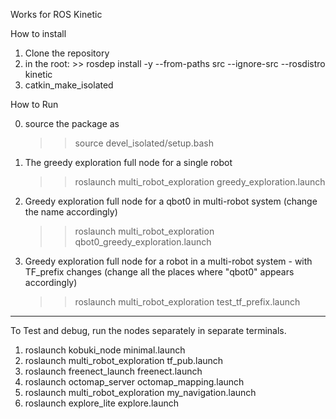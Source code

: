 Works for ROS Kinetic 

How to install 

1. Clone the repository 
2. in the root: >> rosdep install -y --from-paths src --ignore-src --rosdistro kinetic 
3. catkin_make_isolated

How to Run 

0. source the package as
    >> source devel_isolated/setup.bash
     
1. The greedy exploration full node for a single robot 
	>> roslaunch multi_robot_exploration greedy_exploration.launch 

2. Greedy exploration full node for a qbot0 in multi-robot system (change the name accordingly) 
    >> roslaunch multi_robot_exploration qbot0_greedy_exploration.launch 

3. Greedy exploration full node for a robot in a multi-robot system - with TF_prefix changes
    (change all the places where "qbot0" appears accordingly)

    >> roslaunch multi_robot_exploration test_tf_prefix.launch
-----------------------------------------------------------------------------------------------

To Test and debug, run the nodes separately in separate terminals. 

1. roslaunch kobuki_node minimal.launch 
2. roslaunch multi_robot_exploration tf_pub.launch 
3. roslaunch freenect_launch freenect.launch 
4. roslaunch octomap_server octomap_mapping.launch
5. roslaunch multi_robot_exploration my_navigation.launch
6. roslaunch explore_lite explore.launch 


